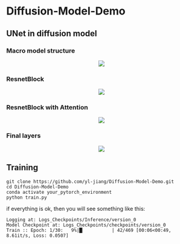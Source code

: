 # Diffusion-Model-Demo

## UNet in diffusion model

### Macro model structure 

<div align=center><img src="./imgs/StableDiffusion-UNet.drawio.svg"></div>

### ResnetBlock

<div align=center><img src="./imgs/res.svg"></div>

### ResnetBlock with Attention

<div align=center><img src="./imgs/resa.svg"></div>

### Final layers

<div align=center><img src="./imgs/final.svg"></div>

## Training

```shell
git clone https://github.com/yl-jiang/Diffusion-Model-Demo.git
cd Diffusion-Model-Demo
conda activate your_pytorch_environment
python train.py
```

if everything is ok, then you will see something like this:

```shell
Logging at: Logs_Checkpoints/Inference/version_0
Model Checkpoint at: Logs_Checkpoints/checkpoints/version_0
Train :: Epoch: 1/30:   9%|█▏          | 42/469 [00:06<00:49,  8.61it/s, Loss: 0.0507]

```
